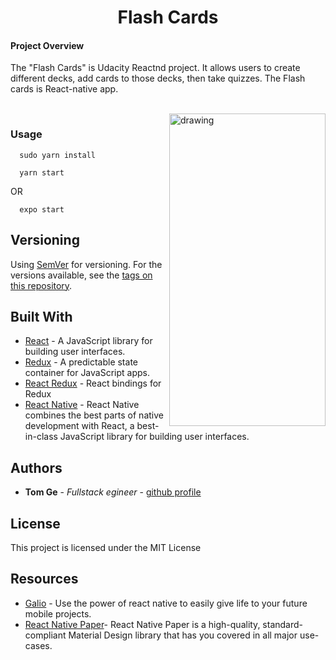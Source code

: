 <h1 align="center">Flash Cards</h1>

<p align="center">
<h4>Project Overview</h4>
The "Flash Cards" is Udacity Reactnd project. It allows users to create different decks, add cards to those decks, then take quizzes. The Flash cards is React-native app.
 </p>
<br>

<img align="right" src="https://react-1252743632.cos.ap-beijing.myqcloud.com/FlashCard/ezgif.com-optimize.gif" alt="drawing" width="250" height="500" />

### Usage

```
  sudo yarn install
```
```
  yarn start
```
OR
```
  expo start
```

## Versioning

Using [SemVer](http://semver.org/) for versioning. For the versions available, see the [tags on this repository](https://github.com/your/project/tags).

## Built With

* [React](https://reactjs.org/) - A JavaScript library for building user interfaces.
* [Redux](https://redux.js.org/) - A predictable state container for JavaScript apps.
* [React Redux](https://react-redux.js.org/) - React bindings for Redux
* [React Native](https://facebook.github.io/react-native/) - React Native combines the best parts of native development with React, a best-in-class JavaScript library for building user interfaces.

## Authors

* **Tom Ge** - *Fullstack egineer* - [github profile](https://github.com/tomgtqq)

## License

This project is licensed under the MIT License

## Resources

* [Galio](https://galio.io/) - Use the power of react native to easily give life to your future mobile projects.
* [React Native Paper](https://reactnativepaper.com)- React Native Paper is a high-quality, standard-compliant Material Design library that has you covered in all major use-cases.


